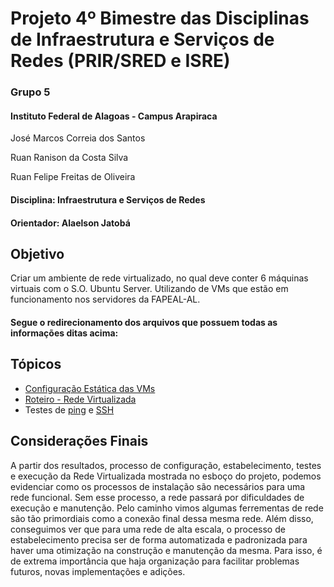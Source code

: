 # Projeto 4º Bimestre das Disciplinas de Infraestrutura e Serviços de Redes (PRIR/SRED e ISRE)
### Grupo 5
#### Instituto Federal de Alagoas - Campus Arapiraca

José Marcos Correia dos Santos

Ruan Ranison da Costa Silva

Ruan Felipe Freitas de Oliveira

#### Disciplina: Infraestrutura e Serviços de Redes

#### Orientador: Alaelson Jatobá


## Objetivo

Criar um ambiente de rede virtualizado, no qual deve conter 6 máquinas virtuais com o S.O. Ubuntu Server. Utilizando de VMs que estão em funcionamento nos servidores da FAPEAL-AL.

#### Segue o redirecionamento dos arquivos que possuem todas as informações ditas acima:

## Tópicos

* [Configuração Estática das VMs]()
* [Roteiro - Rede Virtualizada]()
* Testes de [ping]() e [SSH]()


## Considerações Finais 

A partir dos resultados, processo de configuração, estabelecimento, testes e execução da Rede Virtualizada mostrada no esboço do projeto, podemos evidenciar como
os processos de instalação são necessários para uma rede funcional. Sem esse processo, a rede passará por dificuldades de execução e manutenção. Pelo caminho
vimos algumas ferrementas de rede são tão primordiais como a conexão final dessa mesma rede. Além disso, conseguimos ver que para uma rede de alta escala, o
processo de estabelecimento precisa ser de forma automatizada e padronizada para haver uma otimização na construção e manutenção da mesma. Para isso, é de extrema 
importância que haja organização para facilitar problemas futuros, novas implementações e adições. 
